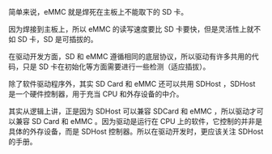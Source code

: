 简单来说，eMMC 就是焊死在主板上不能取下的 SD 卡。

因为焊接到主板上，所以 eMMC 的读写速度要比 SD 卡要快，但是灵活性上就不如 SD 卡，SD 是可插拔的。

在驱动开发方面，SD 和 eMMC 遵循相同的底层协议，所以驱动有许多共用的代码，只是 SD 卡在初始化等方面需要进行一些检测（适应插拔）。

除了软件驱动程序外，其实 SD Card 和 eMMC 还可以共用 SDHost ，SDHost 是一个硬件控制器，用于充当 CPU 和外存设备的中介。

其实从逻辑上讲，正是因为 SDHost 可以兼容 SDCard 和 eMMC ，所以驱动才可以兼容 SD Card 和 eMMC 。因为驱动是运行在 CPU 上的软件，它控制的并非是具体的外存设备，而是 SDHost 控制器。所以在驱动开发时，更应该关注 SDHost 的手册。
